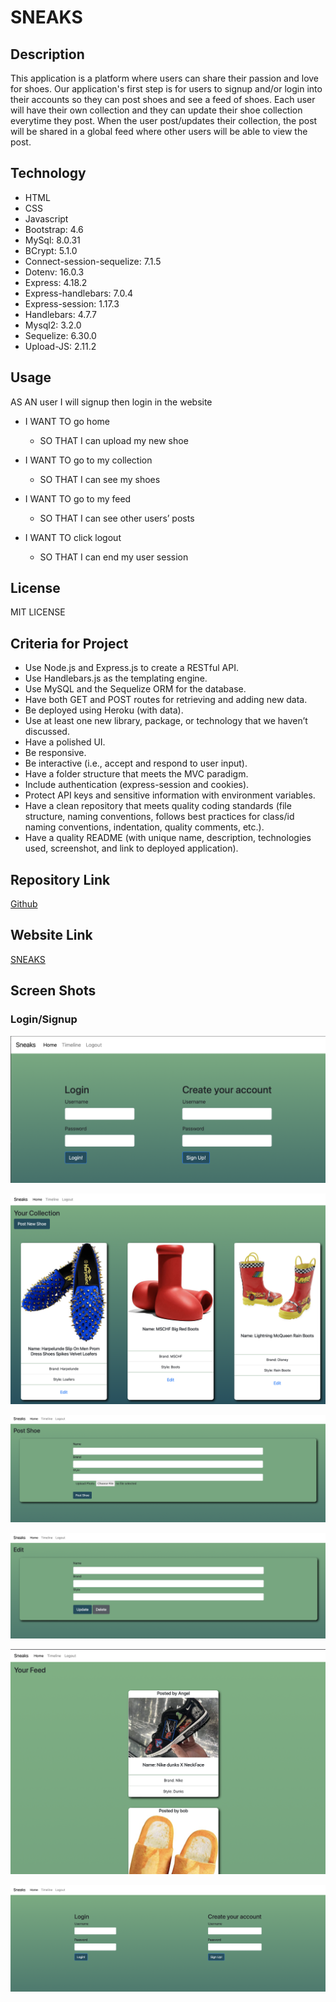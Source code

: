 # SNEAKS

## Description

This application is a platform where users can share their passion and love for shoes. Our application's first step is for users to signup and/or login into their accounts so they can post shoes and see a feed of shoes. Each user will have their own collection and they can update their shoe collection everytime they post. When the user post/updates their collection, the post will be shared in a global feed where other users will be able to view the post. 

## Technology 

- HTML
- CSS
- Javascript
- Bootstrap: 4.6
- MySql: 8.0.31
- BCrypt: 5.1.0
- Connect-session-sequelize: 7.1.5
- Dotenv: 16.0.3
- Express: 4.18.2
- Express-handlebars: 7.0.4
- Express-session: 1.17.3
- Handlebars: 4.7.7
- Mysql2: 3.2.0
- Sequelize: 6.30.0
- Upload-JS: 2.11.2


## Usage

AS AN user I will signup then login in the website 

- I WANT TO go home 
  - SO THAT I can upload my new shoe 

- I WANT TO go to my collection 
  - SO THAT I can see my shoes 

- I WANT TO go to my feed 
  - SO THAT I can see other users’ posts 

- I WANT TO click logout 
  - SO THAT I can end my user session 


## License

MIT LICENSE


## Criteria for Project

- Use Node.js and Express.js to create a RESTful API.
- Use Handlebars.js as the templating engine.
- Use MySQL and the Sequelize ORM for the database.
- Have both GET and POST routes for retrieving and adding new data.
- Be deployed using Heroku (with data).
- Use at least one new library, package, or technology that we haven’t discussed.
- Have a polished UI.
- Be responsive.
- Be interactive (i.e., accept and respond to user input).
- Have a folder structure that meets the MVC paradigm.
- Include authentication (express-session and cookies).
- Protect API keys and sensitive information with environment variables.
- Have a clean repository that meets quality coding standards (file structure, naming conventions, follows best practices for class/id naming conventions, indentation, quality comments, etc.).
- Have a quality README (with unique name, description, technologies used, screenshot, and link to deployed application).


## Repository Link

[Github](https://github.com/Quailll/project-2)

## Website Link

[SNEAKS](https://fathomless-lake-56395.herokuapp.com/)

## Screen Shots

### Login/Signup 
![LoginPage](images/Login.png)

![HomePage](images/Home.png)

![PostPage](images/Post.png)

![EditPage](images/Edit.png)

![FeedPage](images/Timeline.png)

![LogoutPage](images/Logout.png)







